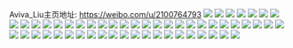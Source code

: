 Aviva_Liu主页地址: https://weibo.com/u/2100764793 
![](https://wx4.sinaimg.cn/mw2000/7d372079gy1h92joyu4dcj21o01o0x6p.jpg) 
![](https://wx4.sinaimg.cn/mw2000/7d372079gy1h91cgytawcj20u00u012z.jpg) 
![](https://wx4.sinaimg.cn/mw2000/7d372079gy1h91chipvy0j20u00u0ako.jpg) 
![](https://wx4.sinaimg.cn/mw2000/7d372079gy1h915hnf3qpj21o0280kjm.jpg) 
![](https://wx4.sinaimg.cn/mw2000/7d372079gy1h915hlbnf8j21o01o0qv5.jpg) 
![](https://wx4.sinaimg.cn/mw2000/7d372079gy1h915hokqxmj21o01o0npd.jpg) 
![](https://wx4.sinaimg.cn/mw2000/7d372079gy1h915hpi3wnj21o01o0npd.jpg) 
![](https://wx4.sinaimg.cn/mw2000/7d372079gy1h90a5zjz5ij22802ypu0z.jpg) 
![](https://wx4.sinaimg.cn/mw2000/7d372079gy1h906i6uq7bj21o0280u0y.jpg) 
![](https://wx4.sinaimg.cn/mw2000/7d372079gy1h8z343uc4bj21o0280x6p.jpg) 
![](https://wx4.sinaimg.cn/mw2000/7d372079gy1h8z33zyfuej21v32hh1ky.jpg) 
![](https://wx4.sinaimg.cn/mw2000/7d372079gy1h8ym3jow6kj22802you10.jpg) 
![](https://wx4.sinaimg.cn/mw2000/7d372079gy1h8ym3l2nv3j22c0340npe.jpg) 
![](https://wx4.sinaimg.cn/mw2000/7d372079gy1h8ym3pgae5j22db35s1l2.jpg) 
![](https://wx4.sinaimg.cn/mw2000/7d372079gy1h8ym3qn292j21o0280npd.jpg) 
![](https://wx4.sinaimg.cn/mw2000/7d372079gy1h8vl4p5zjqj21ho1zk7wi.jpg) 
![](https://wx4.sinaimg.cn/mw2000/7d372079gy1h8vkiofhzzj22802yo1l0.jpg) 
![](https://wx4.sinaimg.cn/mw2000/7d372079gy1h8vkiwes9uj21o01o0x6p.jpg) 
![](https://wx4.sinaimg.cn/mw2000/7d372079gy1h8vkiy7gcsj21o01o04qq.jpg) 
![](https://wx4.sinaimg.cn/mw2000/7d372079gy1h8vl71p20ej21o01o0qv5.jpg) 
![](https://wx4.sinaimg.cn/mw2000/7d372079gy1h8t56cl95kj21o01o04qq.jpg) 
![](https://wx4.sinaimg.cn/mw2000/7d372079gy1h8t56e07wlj21o01o01ky.jpg) 
![](https://wx4.sinaimg.cn/mw2000/7d372079gy1h8t56fb3fej21o01o07wi.jpg) 
![](https://wx4.sinaimg.cn/mw2000/7d372079gy1h8t56gf8ivj21o01o0kjl.jpg) 
![](https://wx4.sinaimg.cn/mw2000/7d372079gy1h8t56gxbl7j218u0p7dqr.jpg) 
![](https://wx4.sinaimg.cn/mw2000/7d372079gy1h8t56bb9zxj20pz1a644q.jpg) 
![](https://wx4.sinaimg.cn/mw2000/7d372079ly1h7k00cneuij22c02c07wl.jpg) 
![](https://wx4.sinaimg.cn/mw2000/7d372079ly1h7k008llrnj20u00u01g5.jpg) 
![](https://wx4.sinaimg.cn/mw2000/7d372079ly1h7k00hr148j22c02c0e86.jpg) 
![](https://wx4.sinaimg.cn/mw2000/7d372079ly1h7k007hysgj20u0140qho.jpg) 
![](https://wx4.sinaimg.cn/mw2000/7d372079ly1h6ujkejpyvj21o01o07m9.jpg) 
![](https://wx4.sinaimg.cn/mw2000/7d372079ly1h6nlxi5afqj20wi17c7dc.jpg) 
![](https://wx4.sinaimg.cn/mw2000/7d372079ly1h6nlb4n7hjj22j036cwsp.jpg) 
![](https://wx4.sinaimg.cn/mw2000/7d372079ly1h6cbpkbfw7j22802yoqgy.jpg) 
![](https://wx4.sinaimg.cn/mw2000/7d372079ly1h6cbpnop0qj22802yoe83.jpg) 
![](https://wx4.sinaimg.cn/mw2000/7d372079ly1h6cbprc7e1j22802yo7ne.jpg) 
![](https://wx4.sinaimg.cn/mw2000/7d372079ly1h64a19q2qdj22802yohdw.jpg) 
![](https://wx4.sinaimg.cn/mw2000/7d372079ly1h64a1e9qs4j22802yohdw.jpg) 
![](https://wx4.sinaimg.cn/mw2000/7d372079ly1h5x28lsu30j21o01o0u0x.jpg) 
![](https://wx4.sinaimg.cn/mw2000/7d372079ly1h5eeit742vj22802yob2c.jpg) 
![](https://wx4.sinaimg.cn/mw2000/7d372079ly1h5eeitrhdhj20wi0wi76d.jpg) 
![](https://wx4.sinaimg.cn/mw2000/7d372079ly1h5bac4rlhbj22802807wj.jpg) 
![](https://wx4.sinaimg.cn/mw2000/7d372079ly1h5babur5vkj22c02c0qv5.jpg) 
![](https://wx4.sinaimg.cn/mw2000/7d372079ly1h5bac14tioj22802yonpg.jpg) 
![](https://wx4.sinaimg.cn/mw2000/7d372079ly1h55i14h903j20u0140wun.jpg) 
![](https://wx4.sinaimg.cn/mw2000/7d372079ly1h55huzcvq4j20u00u0h7b.jpg) 
![](https://wx4.sinaimg.cn/mw2000/7d372079ly1h4ycvjdoirj20u00u0jz7.jpg) 
![](https://wx4.sinaimg.cn/mw2000/7d372079ly1h4y4w3r7pcj22c03404qr.jpg) 
![](https://wx4.sinaimg.cn/mw2000/7d372079ly1h4sfq6jmabj22802yohdv.jpg) 
![](https://wx4.sinaimg.cn/mw2000/7d372079ly1h4sfqa84xlj22802yox6s.jpg) 
![](https://wx4.sinaimg.cn/mw2000/7d372079ly1h4sfqbeiafj21o01o0qv5.jpg) 
![](https://wx4.sinaimg.cn/mw2000/7d372079ly1h4sfqczv7qj21o01o04qq.jpg) 
![](https://wx4.sinaimg.cn/mw2000/7d372079ly1h4sfqe6zstj21o01o04qq.jpg) 
